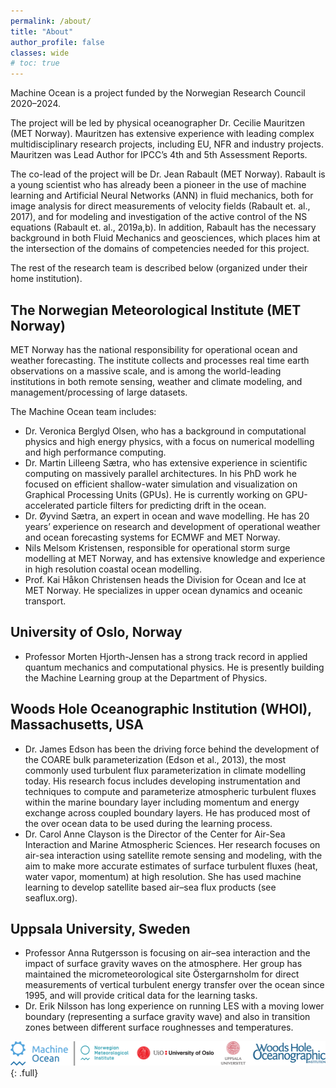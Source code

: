 ```yaml
---
permalink: /about/
title: "About"
author_profile: false
classes: wide
# toc: true
---
```


Machine Ocean is a project funded by the Norwegian Research Council 2020–2024.

The project will be led by physical oceanographer Dr. Cecilie Mauritzen (MET Norway). Mauritzen has
extensive experience with leading complex multidisciplinary research projects, including EU, NFR
and industry projects. Mauritzen was Lead Author for IPCC’s 4th and 5th Assessment Reports.

The co-lead of the project will be Dr. Jean Rabault (MET Norway). Rabault is a young scientist who
has already been a pioneer in the use of machine learning and Artificial Neural Networks (ANN) in
fluid mechanics, both for image analysis for direct measurements of velocity fields (Rabault et.
al., 2017), and for modeling and investigation of the active control of the NS equations (Rabault
et. al., 2019a,b). In addition, Rabault has the necessary background in both Fluid Mechanics and
geosciences, which places him at the intersection of the domains of competencies needed for this
project.

The rest of the research team is described below (organized under their home institution).

## The Norwegian Meteorological Institute (MET Norway)

MET Norway has the national responsibility for operational ocean and weather forecasting. The
institute collects and processes real time earth observations on a massive scale, and is among the
world-leading institutions in both remote sensing, weather and climate modeling, and
management/processing of large datasets.

The Machine Ocean team includes:
* Dr. Veronica Berglyd Olsen, who has a background in computational physics and high energy
  physics, with a focus on numerical modelling and high performance computing.
* Dr. Martin Lilleeng Sætra, who has extensive experience in scientific computing on massively
  parallel architectures. In his PhD work he focused on efficient shallow-water simulation and
  visualization on Graphical Processing Units (GPUs). He is currently working on GPU-accelerated
  particle filters for predicting drift in the ocean.
* Dr. Øyvind Sætra, an expert in ocean and wave modelling. He has 20 years’ experience on research
  and development of operational weather and ocean forecasting systems for ECMWF and MET Norway.
* Nils Melsom Kristensen, responsible for operational storm surge modelling at MET Norway, and has
  extensive knowledge and experience in high resolution coastal ocean modelling.
* Prof. Kai Håkon Christensen heads the Division for Ocean and Ice at MET Norway. He specializes in
  upper ocean dynamics and oceanic transport.

## University of Oslo, Norway

* Professor Morten Hjorth-Jensen has a strong track record in applied quantum mechanics and
  computational physics. He is presently building the Machine Learning group at the Department of
  Physics.

## Woods Hole Oceanographic Institution (WHOI), Massachusetts, USA

* Dr. James Edson has been the driving force behind the development of the COARE bulk
  parameterization (Edson et al., 2013), the most commonly used turbulent flux parameterization in
  climate modelling today. His research focus includes developing instrumentation and techniques to
  compute and parameterize atmospheric turbulent fluxes within the marine boundary layer including
  momentum and energy exchange across coupled boundary layers. He has produced most of the over
  ocean data to be used during the learning process.
* Dr. Carol Anne Clayson is the Director of the Center for Air-Sea Interaction and Marine
  Atmospheric Sciences. Her research focuses on air-sea interaction using satellite remote sensing
  and modeling, with the aim to make more accurate estimates of surface turbulent fluxes (heat,
  water vapor, momentum) at high resolution. She has used machine learning to develop satellite
  based air–sea flux products (see seaflux.org).

## Uppsala University, Sweden

* Professor Anna Rutgersson is focusing on air–sea interaction and the impact of surface gravity
  waves on the atmosphere. Her group has maintained the micrometeorological site Östergarnsholm for
  direct measurements of vertical turbulent energy transfer over the ocean since 1995, and will
  provide critical data for the learning tasks.
* Dr. Erik Nilsson has long experience on running LES with a moving lower boundary (representing a
  surface gravity wave) and also in transition zones between different surface roughnesses and
  temperatures.

![full](/assets/images/institutions.png){: .full}
